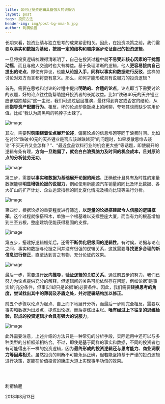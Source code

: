 ```yaml
---
title: 如何让投资逻辑具备强大的说服力
layout: post
tags: 投资方法
header-img: img/post-bg-mma-5.jpg
author: 刺猬偷腥
---
```

长期来看，投资业绩与独立思考的成果紧密相关。因此，在投资决策之前，我们需要**以事实和数据为基础，按照一定的结构和顺序逐步论证自己的投资逻辑**。

一旦将投资逻辑梳理得清晰明了，自己在投资过程中就**不易受非核心因素的干扰而动摇**，而且与他人交流时也大有裨益。基于条理清晰的逻辑，他人**更容易接纳自己提出的论点**，即使有异议，也能**从论据入手，同样以事实和数据进行反驳**。这样的讨论对双方而言都将更有意义。那么，如何才能形成具有说服力的投资逻辑？

首先，需要在思考和讨论的过程中提出**明确的、合适的论点**。论点即当下需要讨论的议题，好的论点往往能帮助提升投资者的长期收益。比如“跌破40元的天齐锂业应该越跌越买”这一主张，我们可通过层层推演，最终得到肯定或否定的结论，从而**指导资产配置行为**。相反，坏的论点却像饭桌上的闲聊，夸夸其谈而缺少实用价值。比如“我认为周黑鸭的鸭脖子太辣了。

![image](http://upload-images.jianshu.io/upload_images/8031739-191046b5d37025f8.jpg?imageMogr2/auto-orient/strip%7CimageView2/2/w/1240)

其次，需要**时刻围绕着论点展开论述**，偏离论点的信息堆砌等同于浪费时间。比如在讨论“跌破40元的天齐锂业是否应该越跌越买”的问题时，如果发散思维去谈论“不买天齐又会怎样？”、“最近食品饮料行业的机会更大些”等话题，即使展开的逻辑有条有理，**方向一旦跑偏了，就会白白浪费脑力及时间的机会成本，且对原论点的分析徒劳无功**。

![image](http://upload-images.jianshu.io/upload_images/8031739-dfd5f98a5cc60732.jpg?imageMogr2/auto-orient/strip%7CimageView2/2/w/1240)

第三步，需要**以事实和数据为基础展开论据的阐述**。正确统计且具有及时性的定量数据能够**明显增强论据的说服力**，例如使用新能源汽车销量的同比及环比数据、各大矿山的扩产计划、企业运营指标的同比变化情况及横向比较等进行分析。

![image](http://upload-images.jianshu.io/upload_images/8031739-3322075620a5782b.jpg?imageMogr2/auto-orient/strip%7CimageView2/2/w/1240)

第四步，根据论据的重要程度进行筛选，**以足量的论据搭建起令人信服的逻辑框架**。这个过程就像搭积木，单独一个根基难以支撑整座大厦，而当有力的根基增加到三至五根，整座建筑便能获得稳固的支撑。

![image](http://upload-images.jianshu.io/upload_images/8031739-1281b5ffe77e65cc.jpg?imageMogr2/auto-orient/strip%7CimageView2/2/w/1240)

第五步，搭建好逻辑框架后，还需**不断优化层级间的逻辑性**。有时候，论据与论点之间、事实和数据与论据之间并没有很强的逻辑关系，这就需要**寻找更多合理的新信息进行修正**，直至达到言之有物、充分论证的效果。

![image](http://upload-images.jianshu.io/upload_images/8031739-94892dfd397da301.jpg?imageMogr2/auto-orient/strip%7CimageView2/2/w/1240)

最后一步，需要进行**反向推导，验证逻辑的关联关系**。通过前五步的努力，我们已努力为论点提供充分的解释，但逻辑间的关系可能依然存在问题，例如论据1是事实1的充分条件，但事实1却只是论据1的必要条件。因此，我们需要**转换思考的角度，尝试找出其中的薄弱及矛盾之处，并对逻辑结构加以修正**。

前五个步骤以论点为起点、自上而下地展开分析，而最后一步则完全相反，需要以事实和数据为出发点，提炼出论据，而后提炼出主张。**唯有经过上下往复的思维检验，形成的投资逻辑才会具有强大的说服力**。

![image](http://upload-images.jianshu.io/upload_images/8031739-aac026149a8e1ad1.jpg?imageMogr2/auto-orient/strip%7CimageView2/2/w/1240)

此外需要注意，上述介绍的方法只是一种常见的分析手段，实际运用中还可以与多种类型的分析框架相结合。不过，即使是基于同样的事实和数据，不同的投资者也有可能得出不一样的投资逻辑，因为**最终形成的投资逻辑还与思考能力、商业洞察力等因素相关**。虽然投资的判断不可能永远正确，但若能坚持基于严谨的投资逻辑进行决策，定能在价值投资的康庄大道上实现事半功倍的效果。

<br><br>

刺猬偷腥

2018年8月13日